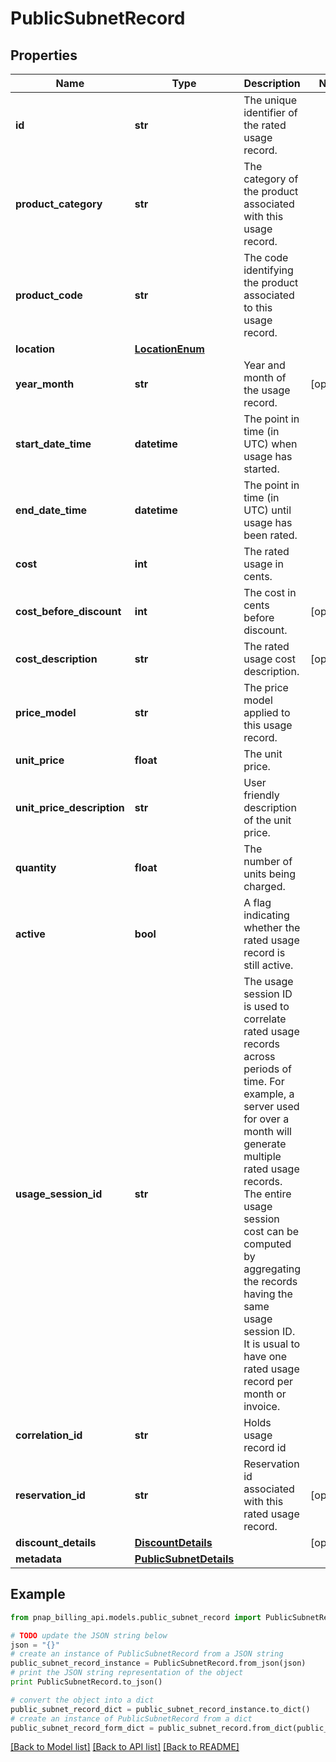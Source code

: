 # PublicSubnetRecord


## Properties

Name | Type | Description | Notes
------------ | ------------- | ------------- | -------------
**id** | **str** | The unique identifier of the rated usage record. | 
**product_category** | **str** | The category of the product associated with this usage record. | 
**product_code** | **str** | The code identifying the product associated to this usage record. | 
**location** | [**LocationEnum**](LocationEnum.md) |  | 
**year_month** | **str** | Year and month of the usage record. | [optional] 
**start_date_time** | **datetime** | The point in time (in UTC) when usage has started. | 
**end_date_time** | **datetime** | The point in time (in UTC) until usage has been rated. | 
**cost** | **int** | The rated usage in cents. | 
**cost_before_discount** | **int** | The cost in cents before discount. | [optional] 
**cost_description** | **str** | The rated usage cost description. | [optional] 
**price_model** | **str** | The price model applied to this usage record. | 
**unit_price** | **float** | The unit price. | 
**unit_price_description** | **str** | User friendly description of the unit price. | 
**quantity** | **float** | The number of units being charged. | 
**active** | **bool** | A flag indicating whether the rated usage record is still active. | 
**usage_session_id** | **str** | The usage session ID is used to correlate rated usage records across periods of time. For example, a server used for over a month will generate multiple rated usage records. The entire usage session cost can be computed by aggregating the records having the same usage session ID. It is usual to have one rated usage record per month or invoice. | 
**correlation_id** | **str** | Holds usage record id | 
**reservation_id** | **str** | Reservation id associated with this rated usage record. | [optional] 
**discount_details** | [**DiscountDetails**](DiscountDetails.md) |  | [optional] 
**metadata** | [**PublicSubnetDetails**](PublicSubnetDetails.md) |  | 

## Example

```python
from pnap_billing_api.models.public_subnet_record import PublicSubnetRecord

# TODO update the JSON string below
json = "{}"
# create an instance of PublicSubnetRecord from a JSON string
public_subnet_record_instance = PublicSubnetRecord.from_json(json)
# print the JSON string representation of the object
print PublicSubnetRecord.to_json()

# convert the object into a dict
public_subnet_record_dict = public_subnet_record_instance.to_dict()
# create an instance of PublicSubnetRecord from a dict
public_subnet_record_form_dict = public_subnet_record.from_dict(public_subnet_record_dict)
```
[[Back to Model list]](../README.md#documentation-for-models) [[Back to API list]](../README.md#documentation-for-api-endpoints) [[Back to README]](../README.md)


